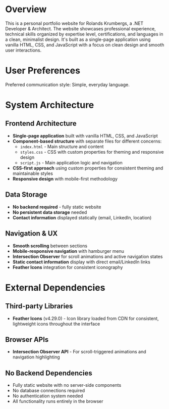 # Overview

This is a personal portfolio website for Rolands Krumbergs, a .NET Developer & Architect. The website showcases professional experience, technical skills organized by expertise level, certifications, and languages in a clean, minimalist design. It's built as a single-page application using vanilla HTML, CSS, and JavaScript with a focus on clean design and smooth user interactions.

# User Preferences

Preferred communication style: Simple, everyday language.

# System Architecture

## Frontend Architecture
- **Single-page application** built with vanilla HTML, CSS, and JavaScript
- **Component-based structure** with separate files for different concerns:
  - `index.html` - Main structure and content
  - `styles.css` - CSS with custom properties for theming and responsive design
  - `script.js` - Main application logic and navigation
- **CSS-first approach** using custom properties for consistent theming and maintainable styles
- **Responsive design** with mobile-first methodology

## Data Storage
- **No backend required** - fully static website 
- **No persistent data storage** needed
- **Contact information** displayed statically (email, LinkedIn, location)

## Navigation & UX
- **Smooth scrolling** between sections
- **Mobile-responsive navigation** with hamburger menu
- **Intersection Observer** for scroll animations and active navigation states
- **Static contact information** display with direct email/LinkedIn links
- **Feather Icons** integration for consistent iconography

# External Dependencies

## Third-party Libraries
- **Feather Icons** (v4.29.0) - Icon library loaded from CDN for consistent, lightweight icons throughout the interface

## Browser APIs
- **Intersection Observer API** - For scroll-triggered animations and navigation highlighting

## No Backend Dependencies
- Fully static website with no server-side components
- No database connections required
- No authentication system needed
- All functionality runs entirely in the browser